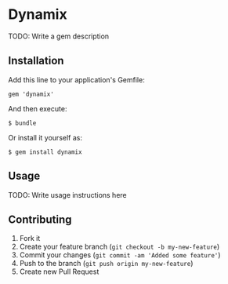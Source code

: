 # Dynamix

TODO: Write a gem description

## Installation

Add this line to your application's Gemfile:

    gem 'dynamix'

And then execute:

    $ bundle

Or install it yourself as:

    $ gem install dynamix

## Usage

TODO: Write usage instructions here

## Contributing

1. Fork it
2. Create your feature branch (`git checkout -b my-new-feature`)
3. Commit your changes (`git commit -am 'Added some feature'`)
4. Push to the branch (`git push origin my-new-feature`)
5. Create new Pull Request
